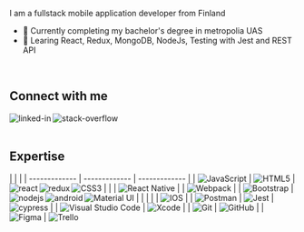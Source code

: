 I am a fullstack mobile application developer from Finland
- 🔭 Currently completing my bachelor's degree in metropolia UAS
- 🌱 Learing React, Redux, MongoDB, NodeJs, Testing with Jest and REST API
<br>

## Connect with me

[<img align="left" alt="linked-in" src="https://img.shields.io/badge/linkedin-%230077B5.svg?&style=for-the-badge&logo=linkedin&logoColor=white" />](https://www.linkedin.com/in/kurosh-husseini-7b3877195/)
[<img align="left" alt="stack-overflow" src="https://img.shields.io/badge/stack%20overflow-FE7A16?logo=stack-overflow&logoColor=white&style=for-the-badge" />](https://stackoverflow.com/users/13167654/kurosh-husseini)
<br>
<br>
## Expertise
| | |
| ------------- | ------------- | ------------- |
| <img alt="JavaScript" src="https://img.shields.io/badge/javascript-%23323330.svg?style=for-the-badge&logo=javascript&logoColor=%23F7DF1E"/> | <img alt="HTML5" src="https://img.shields.io/badge/html5-%23E34F26.svg?style=for-the-badge&logo=html5&logoColor=white"/> | <img alt="CSS3" src="https://img.shields.io/badge/css3-%231572B6.svg?style=for-the-badge&logo=css3&logoColor=white"/> |
  <img align="left" alt="react" src="https://img.shields.io/badge/react%20-%2320232a.svg?&style=for-the-badge&logo=react&logoColor=%2361DAFB" />  | <img align="left" alt="redux" src="https://img.shields.io/badge/redux-%23316192.svg?&style=for-the-badge&logo=redux&logoColor=white" />  | <img alt="React Native" src="https://img.shields.io/badge/react_native-%2320232a.svg?style=for-the-badge&logo=react&logoColor=%2361DAFB"/> |
| <img alt="Webpack" src="https://img.shields.io/badge/webpack-%238DD6F9.svg?style=for-the-badge&logo=webpack&logoColor=black" /> |
| <img alt="Bootstrap" src="https://img.shields.io/badge/bootstrap-%23563D7C.svg?style=for-the-badge&logo=bootstrap&logoColor=white"/> | <img alt="Material UI" src="https://img.shields.io/badge/materialui-%230081CB.svg?style=for-the-badge&logo=material-ui&logoColor=white"/> |
| <img align="left" alt="nodejs" src="https://img.shields.io/badge/node.js%20-%2343853D.svg?&style=for-the-badge&logo=node.js&logoColor=white" /> |
| <img align="left" alt="android" src="https://img.shields.io/badge/Android-3DDC84?logo=android&logoColor=white&style=for-the-badge" /> | <img alt="IOS" src="https://img.shields.io/badge/iOS-000000?style=for-the-badge&logo=ios&logoColor=white"> |
| <img alt="Postman" src="https://img.shields.io/badge/Postman-FF6C37?style=for-the-badge&logo=postman&logoColor=red" /> | <img alt="Jest" src="https://img.shields.io/badge/-jest-%23C21325?style=for-the-badge&logo=jest&logoColor=white"/> | <img src="https://img.shields.io/badge/-cypress-%23E5E5E5?style=for-the-badge&logo=cypress&logoColor=058a5e" alt="cypress"> |
| <img alt="Visual Studio Code" src="https://img.shields.io/badge/VisualStudioCode-0078d7.svg?style=for-the-badge&logo=visual-studio-code&logoColor=white"/> | <img alt="Xcode" src="https://img.shields.io/badge/Xcode-007ACC?style=for-the-badge&logo=Xcode&logoColor=white"/> | 
| <img alt="Git" src="https://img.shields.io/badge/git-%23F05033.svg?style=for-the-badge&logo=git&logoColor=white"/> | <img alt="GitHub" src="https://img.shields.io/badge/github-%23121011.svg?style=for-the-badge&logo=github&logoColor=white"/> |
| <img alt="Figma" src="https://img.shields.io/badge/figma-%23F24E1E.svg?style=for-the-badge&logo=figma&logoColor=white"/> | <img alt="Trello" src="https://img.shields.io/badge/Trello-%23026AA7.svg?style=for-the-badge&logo=Trello&logoColor=white"/>
<br>
<br>

